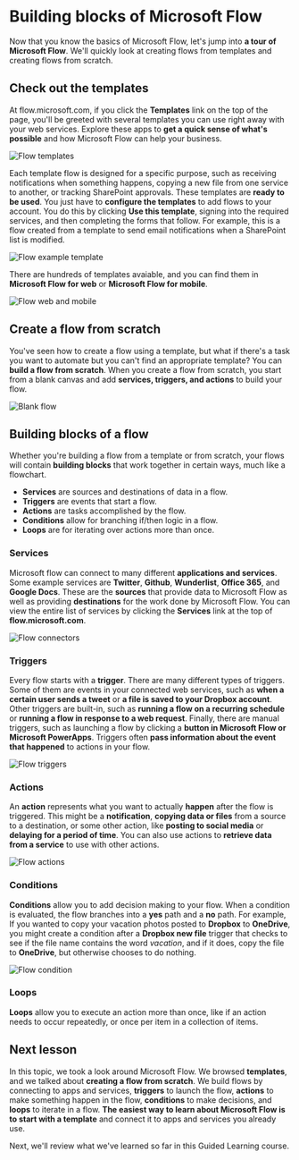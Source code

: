 <properties
   pageTitle="Building blocks of Microsoft Flow | Microsoft Flow"
   description="See the different parts of Microsoft Flow and how they relate. Create new flows from templates and from scratch."
   services=""
   suite="flow"
   documentationCenter="na"
   authors="camsoper"
   manager="anneta"
   editor=""
   tags=""
   featuredVideoId="9U8jMRO-Jv0"
   courseDuration="9m"/>

<tags
   ms.service="flow"
   ms.devlang="na"
   ms.topic="get-started-article"
   ms.tgt_pltfrm="na"
   ms.workload="na"
   ms.date="11/22/2016"
   ms.author="casoper"/>

# Building blocks of Microsoft Flow

Now that you know the basics of Microsoft Flow, let's jump into **a tour of Microsoft Flow**. We'll quickly look at creating flows from templates and creating flows from scratch.

## Check out the templates

At flow.microsoft.com, if you click the **Templates** link on the top of the page, you'll be greeted with several templates you can use right away with your web services. Explore these apps to **get a quick sense of what's possible** and how Microsoft Flow can help your business.

![Flow templates](./media/learning-flow-parts/template-list.png)

Each template flow is designed for a specific purpose, such as receiving notifications when something happens, copying a new file from one service to another, or tracking SharePoint approvals. These templates are **ready to be used**.  You just have to **configure the templates** to add flows to your account. You do this by clicking **Use this template**, signing into the required services, and then completing the forms that follow.  For example, this is a flow created from a template to send email notifications when a SharePoint list is modified. 

![Flow example template](./media/learning-flow-parts/example-template.png)

There are hundreds of templates avaiable, and you can find them in **Microsoft Flow for web** or **Microsoft Flow for mobile**.

![Flow web and mobile](./media/learning-flow-parts/flow-web-mobile.png)

## Create a flow from scratch

You've seen how to create a flow using a template, but what if there's a task you want to automate but you can't find an appropriate template? You can **build a flow from scratch**.  When you create a flow from scratch, you start from a blank canvas and add **services, triggers, and actions** to build your flow.  

![Blank flow](./media/learning-flow-parts/flow-from-blank.png)

## Building blocks of a flow

Whether you're building a flow from a template or from scratch, your flows will contain **building blocks** that work together in certain ways, much like a flowchart.

- **Services** are sources and destinations of data in a flow.
- **Triggers** are events that start a flow.
- **Actions** are tasks accomplished by the flow.
- **Conditions** allow for branching if/then logic in a flow.
- **Loops** are for iterating over actions more than once.

### Services

Microsoft flow can connect to many different **applications and services**.  Some example services are **Twitter**, **Github**, **Wunderlist**, **Office 365**, and **Google Docs**.  These are the **sources** that provide data to Microsoft Flow as well as providing **destinations** for the work done by Microsoft Flow.  You can view the entire list of services by clicking the **Services** link at the top of **flow.microsoft.com**.

![Flow connectors](./media/learning-flow-parts/flow-connectors.png)

### Triggers

Every flow starts with a **trigger**.  There are many different types of triggers.  Some of them are events in your connected web services, such as **when a certain user sends a tweet** or **a file is saved to your Dropbox account**.  Other triggers are built-in, such as **running a flow on a recurring schedule** or **running a flow in response to a web request**.  Finally, there are manual triggers, such as launching a flow by clicking a **button in Microsoft Flow or Microsoft PowerApps**.  Triggers often **pass information about the event that happened** to actions in your flow.

![Flow triggers](./media/learning-flow-parts/flow-triggers.png)  

### Actions

An **action** represents what you want to actually **happen** after the flow is triggered.  This might be a **notification**, **copying data or files** from a source to a destination, or some other action, like **posting to social media** or **delaying for a period of time**.  You can also use actions to **retrieve data from a service** to use with other actions.

![Flow actions](./media/learning-flow-parts/flow-actions.png) 

### Conditions

**Conditions** allow you to add decision making to your flow.  When a condition is evaluated, the flow branches into a **yes** path and a **no** path.   For example, If you wanted to copy your vacation photos posted to **Dropbox** to **OneDrive**, you might create a condition after a **Dropbox new file** trigger that checks to see if the file name contains the word *vacation*, and if it does, copy the file to **OneDrive**, but otherwise chooses to do nothing.

![Flow condition](./media/learning-flow-parts/flow-condition.png) 

### Loops

**Loops** allow you to execute an action more than once, like if an action needs to occur repeatedly, or once per item in a collection of items.

## Next lesson

In this topic, we took a look around Microsoft Flow.  We browsed **templates**, and we talked about **creating a flow from scratch**.  We build flows by connecting to apps and services, **triggers** to launch the flow, **actions** to make something happen in the flow, **conditions** to make decisions, and **loops** to iterate in a flow.  **The easiest way to learn about Microsoft Flow is to start with a template** and connect it to apps and services you already use. 

Next, we'll review what we've learned so far in this Guided Learning course.



